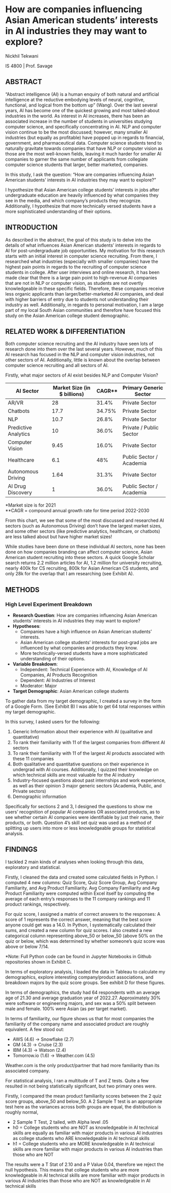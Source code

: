 # How are companies influencing Asian American students’ interests in AI industries they may want to explore?
Nickhil Tekwani

IS 4800 | Prof. Savage

## ABSTRACT

“Abstract intelligence (AI) is a human enquiry of both natural and artificial intelligence at the reductive embodying levels of neural, cognitive, functional, and logical from the bottom up” (Wang). Over the last several years, AI has become one of the quickest growing and most talked-about industries in the world. As interest in AI increases, there has been an associated increase in the number of students in universities studying computer science, and specifically concentrating in AI. NLP and computer vision continue to be the most discussed; however, many smaller AI industries (but equally as profitable) have popped up in regards to financial, government, and pharmaceutical data. Computer science students tend to naturally gravitate towards companies that have NLP or computer vision as those are the most well-known fields, leaving it much harder for smaller AI companies to garner the same number of applicants from collegiate computer science students that larger, better marketed, companies.

In this study, I ask the question: “How are companies influencing Asian American students’ interests in AI industries they may want to explore?”

I hypothesize that Asian American college students’ interests in jobs after undergraduate education are heavily influenced by what companies they see in the media, and which company’s products they recognize. Additionally, I hypothesize that more technically versed students have a more sophisticated understanding of their options.

## INTRODUCTION

As described in the abstract, the goal of this study is to delve into the details of what influences Asian American students’ interests in regards to AI for post-undergraduate job opportunities. My motivation for this research starts with an initial interest in computer science recruiting. From there, I researched what industries (especially with smaller companies) have the highest pain points in regards to the recruiting of computer science students in college. After user interviews and online research, it has been made clear that there is a large pain point to high-revenue AI companies that are not in NLP or computer vision, as students are not overtly knowledgeable in these specific fields. Therefore, these companies receive less organic applicants than larger/better-marketed AI companies, and deal with higher barriers of entry due to students not understanding their industry as well. Additionally, in regards to personal motivation, I am a large part of my local South Asian communities and therefore have focused this study on the Asian American college student demographic.

## RELATED WORK & DIFFERENTIATION

Both computer science recruiting and the AI industry have seen lots of research done into them over the last several years. However, much of this AI research has focused in the NLP and computer vision industries, not other sectors of AI. Additionally, little is known about the overlap between computer science recruiting and all sectors of AI.

Firstly, what major sectors of AI exist besides NLP and Computer Vision?

| AI Sector         | Market Size (in $ billions) | CAGR**        | Primary Generic Sector  |
|-------------------|----------------------------|---------------|-------------------------|
| AR/VR             | 28                         | 31.4%         | Private Sector          |
| Chatbots          | 17.7                       | 34.75%        | Private Sector          |
| NLP               | 10.7                       | 26.8%         | Private Sector          |
| Predictive Analytics | 10                      | 36.0%         | Private / Public Sector |
| Computer Vision   | 9.45                       | 16.0%         | Private Sector          |
| Healthcare        | 6.1                        | 48%           | Public Sector / Academia|
| Autonomous Driving| 1.64                       | 31.3%         | Private Sector          |
| AI Drug Discovery | 1                          | 36.0%         | Public Sector / Academia|

*Market size is for 2021  
**CAGR = compound annual growth rate for time period 2022-2030

From this chart, we see that some of the most discussed and researched AI sectors (such as Autonomous Driving) don’t have the largest market sizes, and some other sectors (like predictive analytics, healthcare, or chatbots) are less talked about but have higher market sizes!

While studies have been done on these individual AI sectors, none has been done on how companies branding can affect computer science, Asian American student recruiting into these sectors. A quick Google Scholar search returns 2.2 million articles for AI, 1.2 million for university recruiting, nearly 400k for CS recruiting, 800k for Asian American CS students, and only 28k for the overlap that I am researching (see Exhibit A).

## METHODS

### High Level Experiment Breakdown

- **Research Question**: How are companies influencing Asian American students’ interests in AI industries they may want to explore?
- **Hypotheses**:
  - Companies have a high influence on Asian American students’ interests.
  - Asian American college students’ interests for post-grad jobs are influenced by what companies and products they know.
  - More technically-versed students have a more sophisticated understanding of their options.
- **Variable Breakdown**:
  - Independent: Technical Experience with AI, Knowledge of AI Companies, AI Products Recognition
  - Dependent: AI Industries of Interest
  - Moderator: Major
- **Target Demographic**: Asian American college students

To gather data from my target demographic, I created a survey in the form of a Google Form. (See Exhibit B) I was able to get 64 total responses within my target demographic.

In this survey, I asked users for the following:
1. Generic Information about their experience with AI (qualitative and quantitative)
2. To rank their familiarity with 11 of the largest companies from different AI sectors
3. To rank their familiarity with 11 of the largest AI products associated with these 11 companies
4. Both qualitative and quantitative questions on their experience in undergrad with AI courses. Additionally, I quizzed their knowledge on which technical skills are most valuable for the AI industry
5. Industry-focused questions about past internships and work experience, as well as their opinion 3 major generic sectors (Academia, Public, and Private sectors)
6. Demographic information

Specifically for sections 2 and 3, I designed the questions to show me users’ recognition of popular AI companies OR associated products, as to see whether certain AI companies were identifiable by just their name, their products, or both. Question 4’s skill set quiz was used as a method of splitting up users into more or less knowledgeable groups for statistical analysis.

## FINDINGS

I tackled 2 main kinds of analyses when looking through this data, exploratory and statistical.

Firstly, I cleaned the data and created some calculated fields in Python. I computed 4 new columns: Quiz Score, Quiz Score Group, Avg Company Familiarity, and Avg Product Familiarity. Avg Company Familiarity and Avg Product Familiarity were computed within Excel itself by computing the average of each entry’s responses to the 11 company rankings and 11 product rankings, respectively.

For quiz score, I assigned a matrix of correct answers to the responses:
A score of 1 represents the correct answer, meaning that the best score anyone could get was a 14.0. In Python, I systematically calculated their sums, and created a new column for quiz scores. I also created a new categorical column representing above_50 or below_50 (above 50% on the quiz or below, which was determined by whether someone’s quiz score was above or below 7/14.

*Note: Full Python code can be found in Jupyter Notebooks in Github repositories shown in Exhibit C.

In terms of exploratory analysis, I loaded the data in Tableau to calculate my demographics, explore interesting company/product associations, and breakdown majors by the quiz score groups. See exhibit D for these figures.

In terms of demographics, the study had 64 respondents with an average age of 21.30 and average graduation year of 2022.27. Approximately 30% were software or engineering majors, and sex was a 50% split between male and female. 100% were Asian (as per target market).

In terms of familiarity, our figure shows us that for most companies the familiarity of the company name and associated product are roughly equivalent. A few stood out:
- AWS (4.6) → Snowflake (2.7)
- GM (4.3) → Cruise (2.3)
- IBM (4.3) → Watson (2.4)
- Tomorrow.io (1.6) → Weather.com (4.5)

Weather.com is the only product/partner that had more familiarity than its associated company.

For statistical analysis, I ran a multitude of T and Z tests. Quite a few resulted in not being statistically significant, but two primary ones were.

Firstly, I compared the mean product familiarity scores between the 2 quiz score groups, above_50 and below_50. A 2 Sample T test is an appropriate test here as the variances across both groups are equal, the distribution is roughly normal,
- 2 Sample T Test, 2 tailed, with Alpha level .05
- h0 = College students who are NOT as knowledgeable in AI technical skills are equally as familiar with major products in various AI industries as college students who ARE knowledgeable in AI technical skills
- h1 = College students who are MORE knowledgeable in AI technical skills are more familiar with major products in various AI industries than those who are NOT

The results were a T Stat of 2.10 and a P Value 0.04, therefore we reject the null hypothesis. This means that college students who are more knowledgeable in AI technical skills are more familiar with major products in various AI industries than those who are NOT as knowledgeable in AI technical skills
